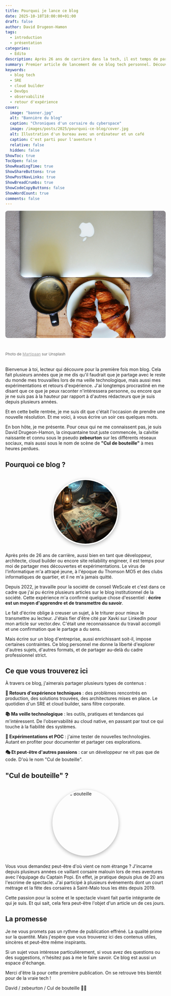```yaml
---
title: Pourquoi je lance ce blog
date: 2025-10-18T18:00:00+01:00
draft: false
author: David Drugeon-Hamon
tags:
  - introduction
  - présentation
categories:
  - Édito
description: Après 26 ans de carrière dans la tech, il est temps de partager mes découvertes et expérimentations sur ce blog personnel.
summary: Premier article de lancement de ce blog tech personnel. Découvrez pourquoi je me lance dans l'aventure de l'écriture et ce que vous trouverez ici.
keywords:
  - blog tech
  - SRE
  - cloud builder
  - DevOps
  - observabilité
  - retour d'expérience
cover:
  image: "banner.jpg"
  alt: "Bannière du blog"
  caption: "Chroniques d'un corsaire du cyberspace"
  image: /images/posts/2025/pourquoi-ce-blog/cover.jpg
  alt: Illustration d'un bureau avec un ordinateur et un café
  caption: C'est parti pour l'aventure !
  relative: false
  hidden: false
ShowToc: true
TocOpen: false
ShowReadingTime: true
ShowShareButtons: true
ShowPostNavLinks: true
ShowBreadCrumbs: true
ShowCodeCopyButtons: false
ShowWordCount: true
comments: false
---
```


<img src="banner.jpg" alt="Bannière À l'encre rouillée" style="width: 100%; height: 400px; object-fit: cover; border-radius: 8px; margin-bottom: 2rem;">
<p style="font-size: 0.75rem; color: #666; margin-top: 0.5rem; margin-bottom: 2rem;">
Photo de <a href="https://unsplash.com/fr/@martipaan" target="_blank" style="color: #999;">Martipaan</a> sur Unsplash
</p>

Bienvenue à toi, lecteur qui découvre pour la première fois mon blog. Cela fait plusieurs années que je me dis qu'il faudrait que je partage avec le reste du monde mes trouvailles lors de ma veille technologique, mais aussi mes expérimentations et retours d'expérience. J'ai longtemps procrastiné en me disant que ce que je peux raconter n'intéressera personne, ou encore que je ne suis pas à la hauteur par rapport à d'autres rédacteurs que je suis depuis plusieurs années.

Et en cette belle rentrée, je me suis dit que c'était l'occasion de prendre une nouvelle résolution. Et me voici, à vous écrire un soir ces quelques mots.

En bon hôte, je me présente. Pour ceux qui ne me connaissent pas, je suis David Drugeon-Hamon, la cinquantaine tout juste commencée, la calvitie naissante et connu sous le pseudo **zebeurton** sur les différents réseaux sociaux, mais aussi sous le nom de scène de **"Cul de bouteille"** à mes heures perdues.

## Pourquoi ce blog ?

<img src="logo.png" alt="Logo de À l'encre rouillée" style="width: 200px; height: 200px; border-radius: 50%; object-fit: cover; display: block; margin: 2rem auto 1.5rem auto; border: 4px solid rgba(255, 255, 255, 0.1); box-shadow: 0 4px 12px rgba(0, 0, 0, 0.3);">

Après près de 26 ans de carrière, aussi bien en tant que développeur, architecte, cloud builder ou encore site reliability engineer, il est temps pour moi de partager mes découvertes et expérimentations. Le virus de l'informatique m'a attrapé jeune, à l'époque du Thomson MO5 et des clubs informatiques de quartier, et il ne m'a jamais quitté.

Depuis 2022, je travaille pour la société de conseil WeScale et c'est dans ce cadre que j'ai pu écrire plusieurs articles sur le blog institutionnel de la société. Cette expérience m'a confirmé quelque chose d'essentiel : **écrire est un moyen d'apprendre et de transmettre du savoir**.

Le fait d'écrire oblige à creuser un sujet, à le triturer pour mieux le transmettre au lecteur. J'étais fier d'être cité par Xavki sur LinkedIn pour mon article sur vector.dev. C'était une reconnaissance du travail accompli et une confirmation que le partage a du sens.

Mais écrire sur un blog d'entreprise, aussi enrichissant soit-il, impose certaines contraintes. Ce blog personnel me donne la liberté d'explorer d'autres sujets, d'autres formats, et de partager au-delà du cadre professionnel strict.

## Ce que vous trouverez ici

À travers ce blog, j'aimerais partager plusieurs types de contenus :

**🔧 Retours d'expérience techniques** : des problèmes rencontrés en production, des solutions trouvées, des architectures mises en place. Le quotidien d'un SRE et cloud builder, sans filtre corporate.

**📚 Ma veille technologique** : les outils, pratiques et tendances qui m'intéressent. De l'observabilité au cloud native, en passant par tout ce qui touche à la fiabilité des systèmes.

**🧪 Expérimentations et POC** : j'aime tester de nouvelles technologies. Autant en profiter pour documenter et partager ces explorations.

**🎭 Et peut-être d'autres passions** : car un développeur ne vit pas que de code. D'où le nom "Cul de bouteille".

## "Cul de bouteille" ?

<img src="cul-de-bouteille.jpg" alt="Cul de Bouteille" style="width: 200px; height: 200px; border-radius: 50%; object-fit: cover; display: block; margin: 2rem auto 1.5rem auto; border: 4px solid rgba(255, 255, 255, 0.1); box-shadow: 0 4px 12px rgba(0, 0, 0, 0.3);">


Vous vous demandez peut-être d'où vient ce nom étrange ? J'incarne depuis plusieurs années ce vaillant corsaire malouin lors de mes aventures avec l'équipage du Captain Popi. En effet, je pratique depuis plus de 20 ans l'escrime de spectacle. J'ai participé à plusieurs événements dont un court métrage et la fête des corsaires à Saint-Malo tous les étés depuis 2019.

Cette passion pour la scène et le spectacle vivant fait partie intégrante de qui je suis. Et qui sait, cela fera peut-être l'objet d'un article un de ces jours.

## La promesse

Je ne vous promets pas un rythme de publication effréné. La qualité prime sur la quantité. Mais j'espère que vous trouverez ici des contenus utiles, sincères et peut-être même inspirants.

Si un sujet vous intéresse particulièrement, si vous avez des questions ou des suggestions, n'hésitez pas à me le faire savoir. Ce blog est aussi un espace d'échange.

Merci d'être là pour cette première publication. On se retrouve très bientôt pour de la vraie tech !

David / zebeurton / Cul de bouteille 🏴‍☠️
